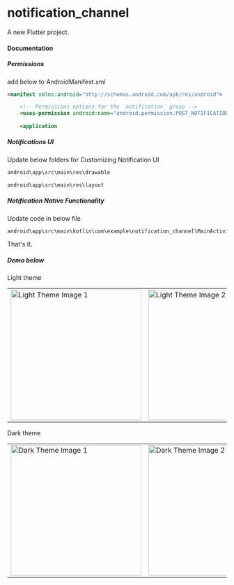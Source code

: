 # notification_channel

A new Flutter project.

#### Documentation

##### Permissions 

add below to AndroidManifest.xml

```xml
<manifest xmlns:android="http://schemas.android.com/apk/res/android">

    <!-- Permissions options for the `notification` group -->
    <uses-permission android:name="android.permission.POST_NOTIFICATIONS"/>
    
    <application
```

##### Notifications UI

Update below folders for Customizing Notification UI

```md
android\app\src\main\res\drawable

android\app\src\main\res\layout
```

##### Notification Native Functionality

Update code in below file

```md
android\app\src\main\kotlin\com\example\notification_channel\MainActivity.kt
```

That's It. 

##### Demo below


Light theme

<table>
  <tr>
    <td>
      <img src="https://github.com/user-attachments/assets/c47100d1-a1bf-4e7a-af25-58e359c978b0" alt="Light Theme Image 1" width="300"/>
    </td>
    <td>
      <img src="https://github.com/user-attachments/assets/807d72bb-f7f2-4c7a-a59f-b2688a6685ff" alt="Light Theme Image 2" width="300"/>
    </td>
  </tr>
</table>


Dark theme

<table>
  <tr>
    <td>
      <img src="https://github.com/user-attachments/assets/0b1b342a-82b1-443f-b5f3-1caf1a8bfeb5" alt="Dark Theme Image 1" width="300"/>
    </td>
    <td>
      <img src="https://github.com/user-attachments/assets/079eb7ed-d369-4a70-a017-89e5546e0977" alt="Dark Theme Image 2" width="300"/>
    </td>
  </tr>
</table>




